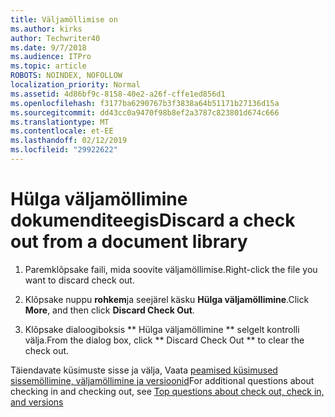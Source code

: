 ```yaml
---
title: Väljamöllimise on
ms.author: kirks
author: Techwriter40
ms.date: 9/7/2018
ms.audience: ITPro
ms.topic: article
ROBOTS: NOINDEX, NOFOLLOW
localization_priority: Normal
ms.assetid: 4d86bf9c-8158-40e2-a26f-cffe1ed856d1
ms.openlocfilehash: f3177ba6290767b3f3838a64b51171b27136d15a
ms.sourcegitcommit: dd43cc0a9470f98b8ef2a3787c823801d674c666
ms.translationtype: MT
ms.contentlocale: et-EE
ms.lasthandoff: 02/12/2019
ms.locfileid: "29922622"
---
```

# <a name="discard-a-check-out-from-a-document-library"></a><span data-ttu-id="1f39d-102">Hülga väljamöllimine dokumenditeegis</span><span class="sxs-lookup"><span data-stu-id="1f39d-102">Discard a check out from a document library</span></span>

1. <span data-ttu-id="1f39d-103">Paremklõpsake faili, mida soovite väljamöllimise.</span><span class="sxs-lookup"><span data-stu-id="1f39d-103">Right-click the file you want to discard check out.</span></span>
    
2. <span data-ttu-id="1f39d-104">Klõpsake nuppu **rohkem**ja seejärel käsku **Hülga väljamöllimine**.</span><span class="sxs-lookup"><span data-stu-id="1f39d-104">Click **More**, and then click **Discard Check Out**.</span></span> 
    
3. <span data-ttu-id="1f39d-105">Klõpsake dialoogiboksis \*\* Hülga väljamöllimine \*\* selgelt kontrolli välja.</span><span class="sxs-lookup"><span data-stu-id="1f39d-105">From the dialog box, click \*\* Discard Check Out \*\* to clear the check out.</span></span> 
    
<span data-ttu-id="1f39d-106">Täiendavate küsimuste sisse ja välja, Vaata [peamised küsimused sissemöllimine, väljamöllimine ja versioonid](https://go.microsoft.com/fwlink/?linkid=2018786)</span><span class="sxs-lookup"><span data-stu-id="1f39d-106">For additional questions about checking in and checking out, see [Top questions about check out, check in, and versions](https://go.microsoft.com/fwlink/?linkid=2018786)</span></span>
  

